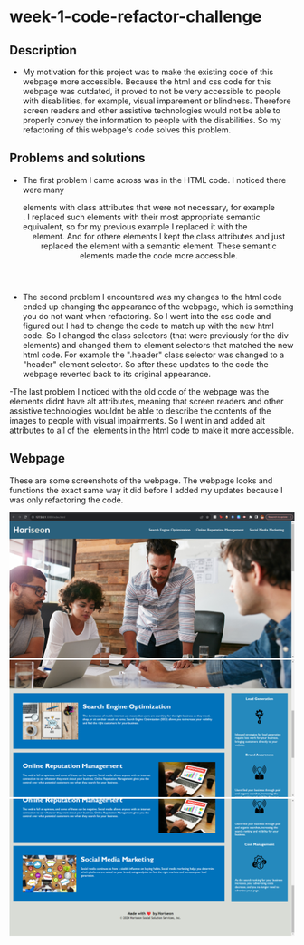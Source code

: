 # week-1-code-refactor-challenge

## Description

- My motivation for this project was to make the existing code of this webpage more accessible. Because the html and css code for this webpage was outdated, it proved to not be very accessible to people with disabilities, for example, visual imparement or blindness. Therefore screen readers and other assistive technologies would not be able to properly convey the information to people with the disabilities. So my refactoring of this webpage's code solves this problem.

## Problems and solutions

- The first problem I came across was in the HTML code. I noticed there were many <div> elements with class attributes that were not necessary, for example <div class="header">. I replaced such elements with their most appropriate semantic equivalent, so for my previous example I replaced it with the <header> element. And for othere elements I kept the class attributes and just replaced the element with a semantic element. These semantic elements made the code more accessible. 

- The second problem I encountered was my changes to the html code ended up changing the appearance of the webpage, which is something you do not want when refactoring. So I went into the css code and figured out I had to change the code to match up with the new html code. So I changed the class selectors (that were previously for the div elements) and changed them to element selectors that matched the new html code. For example the 
".header" class selector was changed to a "header" element selector. So after these updates to the code the webpage reverted back to its original appearance.

-The last problem I noticed with the old code of the webpage was the <img> elements didnt have alt attributes, meaning that screen readers and other assistive technologies wouldnt be able to describe the contents of the images to people with visual impairments. So I went in and added alt attributes to all of the <img> elements in the html code to make it more accessible. 


## Webpage

These are some screenshots of the webpage. The webpage looks and functions the exact same way it did before I added my updates because I was only refactoring the code.

![first screenshot of the webpage](./assets/image.png)
![second screenshot of the webpage](./assets/image-1.png)
![final screenshot of the webpage](./assets/image-2.png)